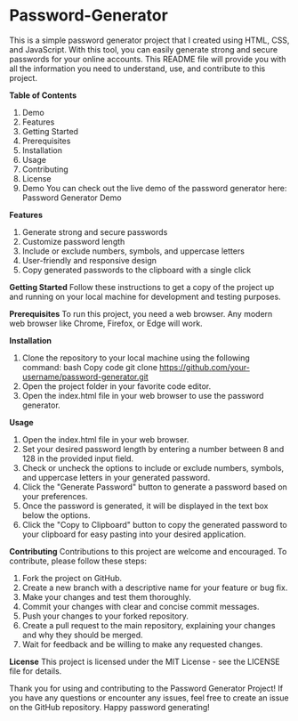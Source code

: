 # Password-Generator

This is a simple password generator project that I created using HTML, CSS, and JavaScript. With this tool, you can easily generate strong and secure passwords for your online accounts. This README file will provide you with all the information you need to understand, use, and contribute to this project.

**Table of Contents**

1. Demo
2. Features
3. Getting Started
4. Prerequisites
5. Installation
6. Usage
7. Contributing
8. License
9. Demo
   You can check out the live demo of the password generator here: Password Generator Demo

**Features**

1. Generate strong and secure passwords
2. Customize password length
3. Include or exclude numbers, symbols, and uppercase letters
4. User-friendly and responsive design
5. Copy generated passwords to the clipboard with a single click

**Getting Started**
Follow these instructions to get a copy of the project up and running on your local machine for development and testing purposes.

**Prerequisites**
To run this project, you need a web browser. Any modern web browser like Chrome, Firefox, or Edge will work.

**Installation**

1. Clone the repository to your local machine using the following command:
   bash
   Copy code
   git clone https://github.com/your-username/password-generator.git
2. Open the project folder in your favorite code editor.
3. Open the index.html file in your web browser to use the password generator.

**Usage**

1. Open the index.html file in your web browser.
2. Set your desired password length by entering a number between 8 and 128 in the provided input field.
3. Check or uncheck the options to include or exclude numbers, symbols, and uppercase letters in your generated password.
4. Click the "Generate Password" button to generate a password based on your preferences.
5. Once the password is generated, it will be displayed in the text box below the options.
6. Click the "Copy to Clipboard" button to copy the generated password to your clipboard for easy pasting into your desired application.

**Contributing**
Contributions to this project are welcome and encouraged. To contribute, please follow these steps:

1. Fork the project on GitHub.
2. Create a new branch with a descriptive name for your feature or bug fix.
3. Make your changes and test them thoroughly.
4. Commit your changes with clear and concise commit messages.
5. Push your changes to your forked repository.
6. Create a pull request to the main repository, explaining your changes and why they should be merged.
7. Wait for feedback and be willing to make any requested changes.

**License**
This project is licensed under the MIT License - see the LICENSE file for details.

Thank you for using and contributing to the Password Generator Project! If you have any questions or encounter any issues, feel free to create an issue on the GitHub repository. Happy password generating!
